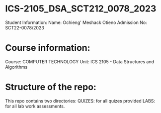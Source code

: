 # ICS-2105_DSA_SCT212_0078_2023
Student Information:
Name: Ochieng' Meshack Otieno
Admission No: SCT22-0078/2023

# Course information:
Course: COMPUTER TECHNOLOGY
Unit: ICS 2105 - Data Structures and Algorithms

# Structure of the repo:
This repo contains two directories:
  QUIZES: for all quizes provided 
  LABS: for all lab work assessments.
